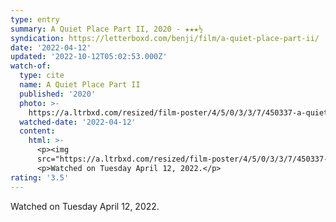 ```yaml
---
type: entry
summary: A Quiet Place Part II, 2020 - ★★★½
syndication: https://letterboxd.com/benji/film/a-quiet-place-part-ii/
date: '2022-04-12'
updated: '2022-10-12T05:02:53.000Z'
watch-of:
  type: cite
  name: A Quiet Place Part II
  published: '2020'
  photo: >-
    https://a.ltrbxd.com/resized/film-poster/4/5/0/3/3/7/450337-a-quiet-place-part-ii-0-600-0-900-crop.jpg?v=75a12b8eec
  watched-date: '2022-04-12'
  content:
    html: >-
      <p><img
      src="https://a.ltrbxd.com/resized/film-poster/4/5/0/3/3/7/450337-a-quiet-place-part-ii-0-600-0-900-crop.jpg?v=75a12b8eec"/></p>
      <p>Watched on Tuesday April 12, 2022.</p>
rating: '3.5'
---
```

Watched on Tuesday April 12, 2022.
